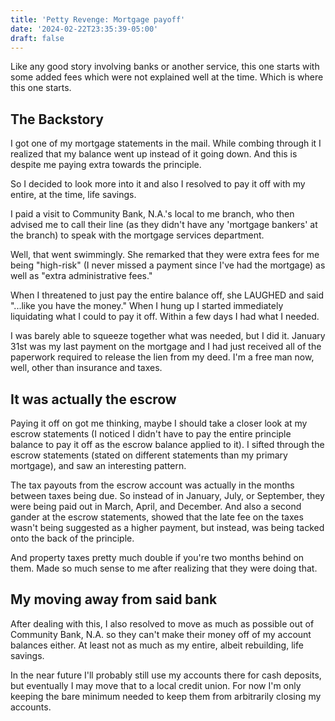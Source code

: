 ```yaml
---
title: 'Petty Revenge: Mortgage payoff'
date: '2024-02-22T23:35:39-05:00'
draft: false
---
```


Like any good story involving banks or another service, this one starts with some added fees which were not explained well at the time. Which is where this one starts.

## The Backstory

I got one of my mortgage statements in the mail. While combing through it I realized that my balance went up instead of it going down. And this is despite me paying extra towards the principle.

So I decided to look more into it and also I resolved to pay it off with my entire, at the time, life savings.

I paid a visit to Community Bank, N.A.'s local to me branch, who then advised me to call their line (as they didn't have any 'mortgage bankers' at the branch) to speak with the mortgage services department.

Well, that went swimmingly. She remarked that they were extra fees for me being "high-risk" (I never missed a payment since I've had the mortgage) as well as "extra administrative fees."

When I threatened to just pay the entire balance off, she LAUGHED and said "...like you have the money." When I hung up I started immediately liquidating what I could to pay it off. Within a few days I had what I needed.

I was barely able to squeeze together what was needed, but I did it. January 31st was my last payment on the mortgage and I had just received all of the paperwork required to release the lien from my deed. I'm a free man now, well, other than insurance and taxes.

## It was actually the escrow

Paying it off on got me thinking, maybe I should take a closer look at my escrow statements (I noticed I didn't have to pay the entire principle balance to pay it off as the escrow balance applied to it). I sifted through the escrow statements (stated on different statements than my primary mortgage), and saw an interesting pattern.

The tax payouts from the escrow account was actually in the months between taxes being due. So instead of in January, July, or September, they were being paid out in March, April, and December. And also a second gander at the escrow statements, showed that the late fee on the taxes wasn't being suggested as a higher payment, but instead, was being tacked onto the back of the principle.

And property taxes pretty much double if you're two months behind on them. Made so much sense to me after realizing that they were doing that.

## My moving away from said bank

After dealing with this, I also resolved to move as much as possible out of Community Bank, N.A. so they can't make their money off of my account balances either. At least not as much as my entire, albeit rebuilding, life savings.

In the near future I'll probably still use my accounts there for cash deposits, but eventually I may move that to a local credit union. For now I'm only keeping the bare minimum needed to keep them from arbitrarily closing my accounts.